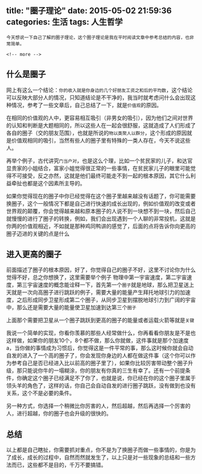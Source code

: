 title: "圈子理论"
date: 2015-05-02 21:59:36
categories: 生活
tags: 人生哲学
---
    今天想说一下自己了解的圈子理论，这个圈子理论是我在平时阅读文章中参考总结的内容，也非常简单。

    <!-- more -->
## 什么是圈子
网上有这么一个结论：`你的收入就是你身边的几个好朋友工资之和后的平均数`，这个结论可以反映大部分人的情况，只知道结论是不干净的，我当时就考虑问什么会出现这种情况，参考了一些文章后，自己总结了一下，就是`价值观`的原因。

在相同的价值观的人中，更容易相互吸引（非男女的吸引），因为他们之间对世界的认知和判断是大题相同的，所以这些人在一起会很舒服，这就造成了人们形成了各自的圈子（交的朋友范围），也就是所说的`物以类聚人以群分`，这个形成的原因就是价值观相同的吸引，当然有些人的圈子里有特殊的一类人存在，今天不说这些人。

再举个例子，古代讲究`门当户对`，也是这么个理，比如一个贫民家的儿子，和达官显贵家的小姐结合，富家小姐觉得很正常的一些事情，在贫民家儿子的眼里可能觉得不可接受，反之亦然，这就是他们最终可能走不到一起的根本原因，其它什么利益牵扯也都是这个因素所主导的。

如果你觉得现在的圈子中你已经觉得在这个圈子里越来越没有话题了，你可能需要换圈子，这个一般情况下都是自己进行快速的成长出现的，例如价值观的改变或者世界观的颠覆，你会觉得越来越和原本圈子的人说不到一块想不到一块，然后自己就慢慢的进行了圈子的转换，例如，我们会出现遇到一个人聊的非常投机，这就是你两的价值观相近，不如就是那种鸡同鸭讲的感觉了，后面的点将告诉你向更高的圈子迈进的关键的点是什么

## 进入更高的圈子

前面描述了圈子的根本原因，好了，你觉得自己的圈子不好，这里不讨论你为什么觉得不好，总之你想换了，这里需要举个例子
    物理中第一宇宙速度，第二宇宙速度，第三宇宙速度的概念能诠释一下，首先第一个`圈子`就是地球，那么把卫星送上天就是一次向高圈子进行跳跃的例子，需要大量的能量产生拜托地球引力的加速度，之后形成同步卫星形成第二个圈子，从同步卫星到摆脱地球引力到广阔的宇宙中，那么还是需要大量的能量使卫星加速到达第三个`圈子`

上面那个需要把卫星从一个圈子跳跃到更高的圈子的能量或者运载火箭等就是`关键`

我说一个简单的实现，你看你羡慕的那些人经常做什么，你再看看你朋友是不是也这样做，如果你的朋友10个，8个都不做，那么你就做，这件事就是那个加速度a，当你做的事情成为习惯后，你觉得这是一件平常的事，那么这时候你就会自动自发的进入了一个高的圈子了，你会发现你身边的人都在做这件事（这个你可以作为参考自己是否已经进入比以前高的圈子里了），如果你比较厉害带动整个圈子升级，那只能说你牛的一塌糊涂，你的朋友有你真的三生有幸了。还有一个前提条件，你确定这个圈子已经满足不了你了，也就是说，你已经在你的这个圈子里属于领头羊的角色了，这样的话，你自己会自动自发的进行圈子跳跃，没有做到也没有关系，这个不是必要的条件。

另一种方式，你选择一个稍微比你厉害的人，然后超越，然后再选择一个厉害的人，进行超越，你的圈子也会升级的很快的。


## 总结
以上都是自己瞎扯，你需要抓对重点，你不是为了换圈子而做一些事情的，你是为了成长，成长的过程中，自然而然就发生了，以上只是对一些现象的总结和一些方法而已，这些都不是目的，千万不要搞错。
